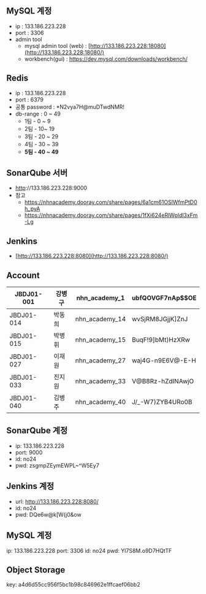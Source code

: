 ## **MySQL 계정**

- ip : 133.186.223.228
- port : 3306
- admin tool
    - mysql admin tool (web) : [http://133.186.223.228:18080](http://133.186.223.228:18080/)
    - workbench(gui) : https://dev.mysql.com/downloads/workbench/

## **Redis**

- ip : 133.186.223.228
- port : 6379
- 공통 password : *N2vya7H@muDTwdNMR!
- db-range : 0 ~ 49
    - 1팀 - 0 ~ 9
    - 2팀 - 10~ 19
    - 3팀 - 20 ~ 29
    - 4팀 - 30 ~ 39
    - **5팀 - 40 ~ 49**

## **SonarQube 서버**

- [http](http://133.186.144.236:9000/)://133.186.223.228:9000
- 참고
    - https://nhnacademy.dooray.com/share/pages/6a1cm61OSlWfmPtD0h_pyA
    - https://nhnacademy.dooray.com/share/pages/1fXi624eRlWpldl3xFm-Lg

## **Jenkins**

- [http://133.186.223.228:8080](http://133.186.223.228:8080/)

## Account

| JBDJ01-001 | 강병구 | nhn_academy_1 | ubfQOVGF7nAp$$OE |
| --- | --- | --- | --- |
| JBDJ01-014 | 박동희 | nhn_academy_14 | wvSjRM8JGjjK]ZnJ |
| JBDJ01-015 | 박병휘 | nhn_academy_15 | BuqF!9]bMt)HzXRw |
| JBDJ01-027 | 이재원 | nhn_academy_27 | waj4G-n9E6V@-E-H |
| JBDJ01-033 | 진지원 | nhn_academy_33 | V@B8Rz-hZdINAwjO |
| JBDJ01-040 | 김병주 | nhn_academy_40 | J/_-W7)ZYB4URo0B |


## SonarQube 계정

- ip: 133.186.223.228
- port: 9000
- id: no24
- pwd: zsgmpZEymEWPL~^W5Ey7

## Jenkins 계정

- url: http://133.186.223.228:8080/
- id: no24
- pwd: DQe6w@k[W(j0&ow

## MySQL 계정
ip: 133.186.223.228
port: 3306
id: no24
pwd: Yl7S8M.o9D7HQtTF

## Object Storage
key: a4d6d55cc956f5bc1b98c846962e1ffcaef06bb2
